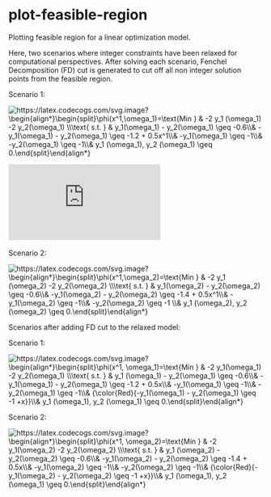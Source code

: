 # plot-feasible-region

Plotting feasible region for a linear optimization model. 

Here, two scenarios where integer constraints have been relaxed for computational perspectives. After solving each scenario, Fenchel Decomposition (FD) cut is generated to cut off all non integer solution points from the feasible region. 

Scenario 1:

<img src="https://latex.codecogs.com/svg.image?\begin{align*}\begin{split}\phi(x^1,\omega_1)=\text{Min&space;}&space;&&space;-2&space;y_1&space;(\omega_1)&space;-2&space;y_2(\omega_1)&space;\\\text{&space;s.t.&space;}&space;&&space;y_1(\omega_1)&space;-&space;y_2(\omega_1)&space;\geq&space;-0.6\\&&space;&space;-y_1(\omega_1)&space;-&space;y_2(\omega_1)&space;\geq&space;-1.2&space;&plus;&space;0.5x^1\\&&space;&space;-y_1(\omega_1)&space;\geq&space;-1\\&&space;&space;-y_2(\omega_1)&space;\geq&space;-1\\&&space;y_1&space;(\omega_1),&space;y_2&space;(\omega_1)&space;\geq&space;0.\end{split}\end{align*}" title="https://latex.codecogs.com/svg.image?\begin{align*}\begin{split}\phi(x^1,\omega_1)=\text{Min } & -2 y_1 (\omega_1) -2 y_2(\omega_1) \\\text{ s.t. } & y_1(\omega_1) - y_2(\omega_1) \geq -0.6\\& -y_1(\omega_1) - y_2(\omega_1) \geq -1.2 + 0.5x^1\\& -y_1(\omega_1) \geq -1\\& -y_2(\omega_1) \geq -1\\& y_1 (\omega_1), y_2 (\omega_1) \geq 0.\end{split}\end{align*}" />

![alt text](https://github.com/fvfarahani/plot-feasible-region/blob/main/s1.pdf)

Scenario 2:

<img src="https://latex.codecogs.com/svg.image?\begin{align*}\begin{split}\phi(x^1,\omega_2)=\text{Min&space;}&space;&&space;-2&space;y_1&space;(\omega_2)&space;-2&space;y_2(\omega_2)&space;\\\text{&space;s.t.&space;}&space;&&space;y_1(\omega_2)&space;-&space;y_2(\omega_2)&space;\geq&space;-0.6\\&&space;&space;-y_1(\omega_2)&space;-&space;y_2(\omega_2)&space;\geq&space;-1.4&space;&plus;&space;0.5x^1\\&&space;&space;-y_1(\omega_2)&space;\geq&space;-1\\&&space;&space;-y_2(\omega_2)&space;\geq&space;-1&space;\\&&space;y_1&space;(\omega_2),&space;y_2&space;(\omega_2)&space;\geq&space;0.\end{split}\end{align*}" title="https://latex.codecogs.com/svg.image?\begin{align*}\begin{split}\phi(x^1,\omega_2)=\text{Min } & -2 y_1 (\omega_2) -2 y_2(\omega_2) \\\text{ s.t. } & y_1(\omega_2) - y_2(\omega_2) \geq -0.6\\& -y_1(\omega_2) - y_2(\omega_2) \geq -1.4 + 0.5x^1\\& -y_1(\omega_2) \geq -1\\& -y_2(\omega_2) \geq -1 \\& y_1 (\omega_2), y_2 (\omega_2) \geq 0.\end{split}\end{align*}" />

Scenarios after adding FD cut to the relaxed model:

Scenario 1:

<img src="https://latex.codecogs.com/svg.image?\begin{align*}\begin{split}\phi(x^1,&space;\omega_1)=\text{Min&space;}&space;&&space;-2&space;y_1(\omega_1)&space;-2&space;y_2(\omega_1)&space;\\\text{&space;s.t.&space;}&space;&&space;y_1&space;(\omega_1)&space;-&space;y_2(\omega_1)&space;\geq&space;-0.6\\&&space;&space;-y_1(\omega_1)&space;-&space;y_2(\omega_1)&space;\geq&space;-1.2&space;&plus;&space;0.5x\\&&space;&space;-y_1(\omega_1)&space;\geq&space;-1\\&&space;&space;-y_2(\omega_1)&space;\geq&space;-1\\&&space;&space;{\color{Red}{-y_1(\omega_1)&space;-&space;y_2(\omega_1)&space;\geq&space;-1&space;&plus;x}}\\&&space;y_1&space;(\omega_1),&space;y_2&space;(\omega_1)&space;\geq&space;0.\end{split}\end{align*}" title="https://latex.codecogs.com/svg.image?\begin{align*}\begin{split}\phi(x^1, \omega_1)=\text{Min } & -2 y_1(\omega_1) -2 y_2(\omega_1) \\\text{ s.t. } & y_1 (\omega_1) - y_2(\omega_1) \geq -0.6\\& -y_1(\omega_1) - y_2(\omega_1) \geq -1.2 + 0.5x\\& -y_1(\omega_1) \geq -1\\& -y_2(\omega_1) \geq -1\\& {\color{Red}{-y_1(\omega_1) - y_2(\omega_1) \geq -1 +x}}\\& y_1 (\omega_1), y_2 (\omega_1) \geq 0.\end{split}\end{align*}" />

 Scenario 2:

<img src="https://latex.codecogs.com/svg.image?\begin{align*}\begin{split}\phi(x^1,&space;\omega_2)=\text{Min&space;}&space;&&space;-2&space;y_1(\omega_2)&space;-2&space;y_2(\omega_2)&space;\\\text{&space;s.t.&space;}&space;&&space;y_1&space;(\omega_2)&space;-&space;y_2(\omega_2)&space;\geq&space;-0.6\\&&space;&space;-y_1(\omega_2)&space;-&space;y_2(\omega_2)&space;\geq&space;-1.4&space;&plus;&space;0.5x\\&&space;&space;-y_1(\omega_2)&space;\geq&space;-1\\&&space;&space;-y_2(\omega_2)&space;\geq&space;-1\\&&space;&space;{\color{Red}{-y_1(\omega_2)&space;-&space;y_2(\omega_2)&space;\geq&space;-1&space;&plus;x}}\\&&space;y_1&space;(\omega_1),&space;y_2&space;(\omega_1)&space;\geq&space;0.\end{split}\end{align*}" title="https://latex.codecogs.com/svg.image?\begin{align*}\begin{split}\phi(x^1, \omega_2)=\text{Min } & -2 y_1(\omega_2) -2 y_2(\omega_2) \\\text{ s.t. } & y_1 (\omega_2) - y_2(\omega_2) \geq -0.6\\& -y_1(\omega_2) - y_2(\omega_2) \geq -1.4 + 0.5x\\& -y_1(\omega_2) \geq -1\\& -y_2(\omega_2) \geq -1\\& {\color{Red}{-y_1(\omega_2) - y_2(\omega_2) \geq -1 +x}}\\& y_1 (\omega_1), y_2 (\omega_1) \geq 0.\end{split}\end{align*}" />


